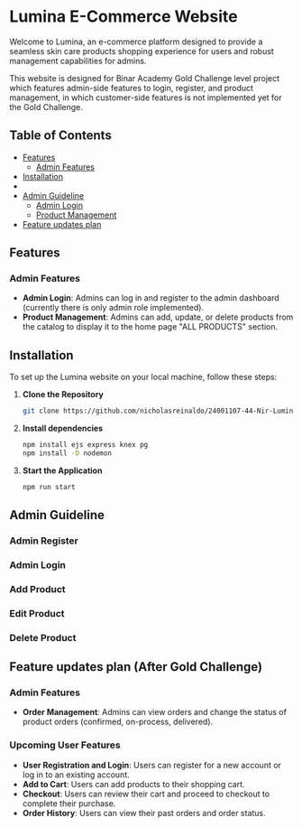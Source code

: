 # Lumina E-Commerce Website

Welcome to Lumina, an e-commerce platform designed to provide a seamless skin care products shopping experience for users and robust management capabilities for admins.

This website is designed for Binar Academy Gold Challenge level project which features admin-side features to login, register, and product management, in which customer-side features is not implemented yet for the Gold Challenge.

## Table of Contents

- [Features](#features)
  - [Admin Features](#admin-features)
- [Installation](#installation)
-
- [Admin Guideline](#admin-guideline)
  - [Admin Login](#admin-login)
  - [Product Management](#product-management)
- [Feature updates plan](#feature-updates-plan)

## Features

### Admin Features

- **Admin Login**: Admins can log in and register to the admin dashboard (currently there is only admin role implemented).
- **Product Management**: Admins can add, update, or delete products from the catalog to display it to the home page "ALL PRODUCTS" section.

## Installation

To set up the Lumina website on your local machine, follow these steps:

1. **Clone the Repository**

   ```bash
   git clone https://github.com/nicholasreinaldo/24001107-44-Nir-Lumina-ChallengeGold

   ```

2. **Install dependencies**
   ```bash
   npm install ejs express knex pg
   npm install -D nodemon
   ```
3. **Start the Application**
   ```bash
   npm run start
   ```

## Admin Guideline

### Admin Register

### Admin Login

### Add Product

### Edit Product

### Delete Product

## Feature updates plan (After Gold Challenge)

### Admin Features

- **Order Management**: Admins can view orders and change the status of product orders (confirmed, on-process, delivered).

### Upcoming User Features

- **User Registration and Login**: Users can register for a new account or log in to an existing account.
- **Add to Cart**: Users can add products to their shopping cart.
- **Checkout**: Users can review their cart and proceed to checkout to complete their purchase.
- **Order History**: Users can view their past orders and order status.
